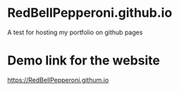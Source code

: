 # RedBellPepperoni.github.io
A test for hosting my portfolio on github pages


# Demo link for the website

https://RedBellPepperoni.githum.io